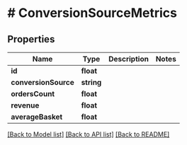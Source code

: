 # # ConversionSourceMetrics

## Properties

Name | Type | Description | Notes
------------ | ------------- | ------------- | -------------
**id** | **float** |  |
**conversionSource** | **string** |  |
**ordersCount** | **float** |  |
**revenue** | **float** |  |
**averageBasket** | **float** |  |

[[Back to Model list]](../../README.md#models) [[Back to API list]](../../README.md#endpoints) [[Back to README]](../../README.md)
